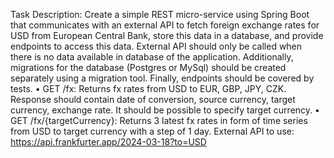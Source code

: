 Task Description:
Create a simple REST micro-service using Spring Boot that communicates with an external API to 
fetch foreign exchange rates for USD from European Central Bank, store this data in a database, 
and provide endpoints to access this data. External API should only be called when there is no data 
available in database of the application. Additionally, migrations for the database (Postgres or 
MySql) should be created separately using a migration tool. Finally, endpoints should be covered by
tests.
• GET /fx: Returns fx rates from USD to EUR, GBP, JPY, CZK. Response should contain 
date of conversion, source currency, target currency, exchange rate. It should be possible to 
specify target currency.
• GET /fx/{targetCurrency}: Returns 3 latest fx rates in form of time series from 
USD to target currency with a step of 1 day.
External API to use:
https://api.frankfurter.app/2024-03-18?to=USD
